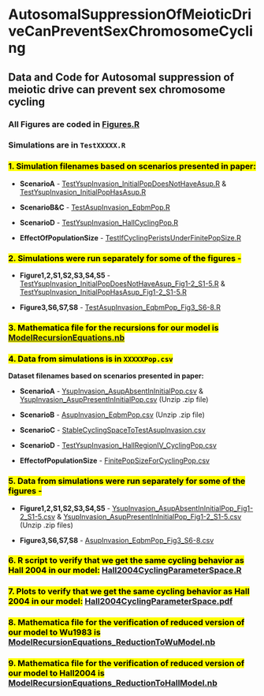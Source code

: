 # AutosomalSuppressionOfMeioticDriveCanPreventSexChromosomeCycling

## **Data and Code for Autosomal suppression of meiotic drive can prevent sex chromosome cycling**

### All Figures are coded in [Figures.R](https://github.com/anjaligupta1210/AutosomalSuppressionOfMeioticDriveCanPreventSexChromosomeCycling/blob/main/Figures.R)


### Simulations are in ``TestXXXXX.R``






### <mark>1. Simulation filenames based on scenarios presented in paper:</mark>

- **ScenarioA** - [TestYsupInvasion_InitialPopDoesNotHaveAsup.R](https://github.com/anjaligupta1210/AutosomalSuppressionOfMeioticDriveCanPreventSexChromosomeCycling/blob/main/TestYsupInvasion_InitialPopDoesNotHaveAsup.R) & [TestYsupInvasion_InitialPopHasAsup.R](https://github.com/anjaligupta1210/AutosomalSuppressionOfMeioticDriveCanPreventSexChromosomeCycling/blob/main/TestYsupInvasion_InitialPopHasAsup.R)

- **ScenarioB&C** - [TestAsupInvasion_EqbmPop.R](https://github.com/anjaligupta1210/AutosomalSuppressionOfMeioticDriveCanPreventSexChromosomeCycling/blob/main/TestAsupInvasion_EqbmPop.R)

- **ScenarioD** - [TestYsupInvasion_HallCyclingPop.R](https://github.com/anjaligupta1210/AutosomalSuppressionOfMeioticDriveCanPreventSexChromosomeCycling/blob/main/TestYsupInvasion_HallCyclingPop.R)

- **EffectOfPopulationSize** - [TestIfCyclingPeristsUnderFinitePopSize.R](https://github.com/anjaligupta1210/AutosomalSuppressionOfMeioticDriveCanPreventSexChromosomeCycling/blob/main/TestIfCyclingPeristsUnderFinitePopSize.R)







### <mark> 2. Simulations were run separately for some of the figures -</mark>

- **Figure1,2,S1,S2,S3,S4,S5** - [TestYsupInvasion_InitialPopDoesNotHaveAsup_Fig1-2_S1-5.R](https://github.com/anjaligupta1210/AutosomalSuppressionOfMeioticDriveCanPreventSexChromosomeCycling/blob/main/TestYsupInvasion_InitialPopDoesNotHaveAsup_Fig1-2_S1-5.R) & [TestYsupInvasion_InitialPopHasAsup_Fig1-2_S1-5.R](https://github.com/anjaligupta1210/AutosomalSuppressionOfMeioticDriveCanPreventSexChromosomeCycling/blob/main/TestYsupInvasion_InitialPopHasAsup_Fig1-2_S1-5.R)

- **Figure3,S6,S7,S8** - [TestAsupInvasion_EqbmPop_Fig3_S6-8.R](https://github.com/anjaligupta1210/AutosomalSuppressionOfMeioticDriveCanPreventSexChromosomeCycling/blob/main/TestAsupInvasion_EqbmPop_Fig3_S6-8.R)








### <mark> 3. Mathematica file for the recursions for our model is [ModelRecursionEquations.nb](https://github.com/anjaligupta1210/AutosomalSuppressionOfMeioticDriveCanPreventSexChromosomeCycling/blob/main/ModelRecursionEquations.nb)</mark>




### <mark>  4. Data from simulations is in ``XXXXXPop.csv``</mark>

**Dataset filenames based on scenarios presented in paper:**

- **ScenarioA** - [YsupInvasion_AsupAbsentInInitialPop.csv](https://github.com/anjaligupta1210/AutosomalSuppressionOfMeioticDriveCanPreventSexChromosomeCycling/blob/main/YsupInvasion_AsupAbsentInInitialPop.csv) & [YsupInvasion_AsupPresentInInitialPop.csv](https://github.com/anjaligupta1210/AutosomalSuppressionOfMeioticDriveCanPreventSexChromosomeCycling/blob/main/YsupInvasion_AsupPresentInInitialPop.csv.zip) (Unzip .zip file)

- **ScenarioB** - [AsupInvasion_EqbmPop.csv](https://github.com/anjaligupta1210/AutosomalSuppressionOfMeioticDriveCanPreventSexChromosomeCycling/blob/main/AsupInvasion_EqbmPop.csv.zip) (Unzip .zip file)

- **ScenarioC** - [StableCyclingSpaceToTestAsupInvasion.csv](https://github.com/anjaligupta1210/AutosomalSuppressionOfMeioticDriveCanPreventSexChromosomeCycling/blob/main/StableCyclingSpaceToTestAsupInvasion.csv)

- **ScenarioD** - [TestYsupInvasion_HallRegionIV_CyclingPop.csv](https://github.com/anjaligupta1210/AutosomalSuppressionOfMeioticDriveCanPreventSexChromosomeCycling/blob/main/TestYsupInvasion_HallRegionIV_CyclingPop.csv)

- **EffectofPopulationSize** - [FinitePopSizeForCyclingPop.csv](https://github.com/anjaligupta1210/AutosomalSuppressionOfMeioticDriveCanPreventSexChromosomeCycling/blob/main/FinitePopSizeForCyclingPop.csv)



### <mark> 5. Data from simulations were run separately for some of the figures -</mark>

- **Figure1,2,S1,S2,S3,S4,S5** - [YsupInvasion_AsupAbsentInInitialPop_Fig1-2_S1-5.csv](https://github.com/anjaligupta1210/AutosomalSuppressionOfMeioticDriveCanPreventSexChromosomeCycling/blob/main/YsupInvasion_AsupAbsentInInitialPop_Fig1-2_S1-5.csv.zip) & [YsupInvasion_AsupPresentInInitialPop_Fig1-2_S1-5.csv](https://github.com/anjaligupta1210/AutosomalSuppressionOfMeioticDriveCanPreventSexChromosomeCycling/blob/main/YsupInvasion_AsupPresentInInitialPop_Fig1-2_S1-5.csv.zip) (Unzip .zip files)

- **Figure3,S6,S7,S8** - [AsupInvasion_EqbmPop_Fig3_S6-8.csv](https://github.com/anjaligupta1210/AutosomalSuppressionOfMeioticDriveCanPreventSexChromosomeCycling/blob/main/AsupInvasion_EqbmPop_Fig3_S6-8.csv)



### <mark> 6. R script to verify that we get the same cycling behavior as Hall 2004 in our model:</mark> [Hall2004CyclingParameterSpace.R](https://github.com/anjaligupta1210/AutosomalSuppressionOfMeioticDriveCanPreventSexChromosomeCycling/blob/main/Hall2004CyclingParameterSpace.R)



### <mark> 7. Plots to verify that we get the same cycling behavior as Hall 2004 in our model:</mark> [Hall2004CyclingParameterSpace.pdf](https://github.com/anjaligupta1210/AutosomalSuppressionOfMeioticDriveCanPreventSexChromosomeCycling/blob/main/Hall2004CyclingParameterSpace.pdf)



### <mark> 8. Mathematica file for the verification of reduced version of our model to Wu1983 is</mark> [ModelRecursionEquations_ReductionToWuModel.nb](https://github.com/anjaligupta1210/AutosomalSuppressionOfMeioticDriveCanPreventSexChromosomeCycling/blob/main/ModelRecursionEquations_ReductionToWuModel.nb)


### <mark> 9. Mathematica file for the verification of reduced version of our model to Hall2004 is</mark> [ModelRecursionEquations_ReductionToHallModel.nb](https://github.com/anjaligupta1210/AutosomalSuppressionOfMeioticDriveCanPreventSexChromosomeCycling/blob/main/ModelRecursionEquations_ReductionToHallModel.nb)
